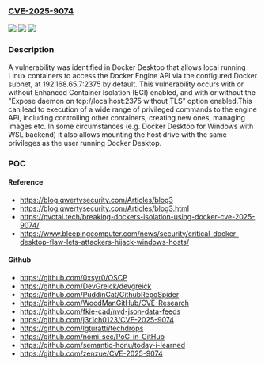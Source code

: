 ### [CVE-2025-9074](https://cve.mitre.org/cgi-bin/cvename.cgi?name=CVE-2025-9074)
![](https://img.shields.io/static/v1?label=Product&message=Docker%20Desktop&color=blue)
![](https://img.shields.io/static/v1?label=Version&message=4.25%20&color=brightgreen)
![](https://img.shields.io/static/v1?label=Vulnerability&message=CWE-668%20Exposure%20of%20Resource%20to%20Wrong%20Sphere&color=brightgreen)

### Description

A vulnerability was identified in Docker Desktop that allows local running Linux containers to access the Docker Engine API via the configured Docker subnet, at 192.168.65.7:2375 by default. This vulnerability occurs with or without Enhanced Container Isolation (ECI) enabled, and with or without the "Expose daemon on tcp://localhost:2375 without TLS" option enabled.This can lead to execution of a wide range of privileged commands to the engine API, including controlling other containers, creating new ones, managing images etc. In some circumstances (e.g. Docker Desktop for Windows with WSL backend) it also allows mounting the host drive with the same privileges as the user running Docker Desktop.

### POC

#### Reference
- https://blog.qwertysecurity.com/Articles/blog3
- https://blog.qwertysecurity.com/Articles/blog3.html
- https://pvotal.tech/breaking-dockers-isolation-using-docker-cve-2025-9074/
- https://www.bleepingcomputer.com/news/security/critical-docker-desktop-flaw-lets-attackers-hijack-windows-hosts/

#### Github
- https://github.com/0xsyr0/OSCP
- https://github.com/DevGreick/devgreick
- https://github.com/PuddinCat/GithubRepoSpider
- https://github.com/WoodManGitHub/CVE-Research
- https://github.com/fkie-cad/nvd-json-data-feeds
- https://github.com/j3r1ch0123/CVE-2025-9074
- https://github.com/lgturatti/techdrops
- https://github.com/nomi-sec/PoC-in-GitHub
- https://github.com/semantic-honu/today-i-learned
- https://github.com/zenzue/CVE-2025-9074

